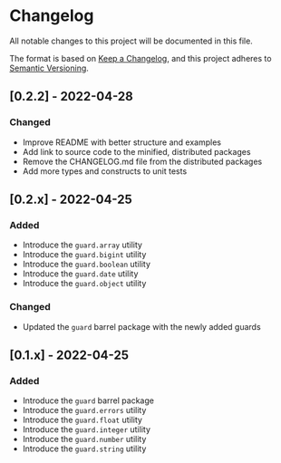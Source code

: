 # Changelog

All notable changes to this project will be documented in this file.

The format is based on [Keep a Changelog](https://keepachangelog.com/en/1.0.0/), and this project adheres to [Semantic Versioning](https://semver.org/spec/v2.0.0.html).

## [0.2.2] - 2022-04-28

### Changed

- Improve README with better structure and examples
- Add link to source code to the minified, distributed packages
- Remove the CHANGELOG.md file from the distributed packages
- Add more types and constructs to unit tests

## [0.2.x] - 2022-04-25

### Added

- Introduce the `guard.array` utility
- Introduce the `guard.bigint` utility
- Introduce the `guard.boolean` utility
- Introduce the `guard.date` utility
- Introduce the `guard.object` utility

### Changed

- Updated the `guard` barrel package with the newly added guards

## [0.1.x] - 2022-04-25

### Added

- Introduce the `guard` barrel package
- Introduce the `guard.errors` utility
- Introduce the `guard.float` utility
- Introduce the `guard.integer` utility
- Introduce the `guard.number` utility
- Introduce the `guard.string` utility
